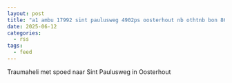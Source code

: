 ```yaml
---
layout: post
title: "a1 ambu 17992 sint paulusweg 4902ps oosterhout nb othtnb bon 86680"
date: 2025-06-12
categories: 
  - rss
tags: 
  - feed
---
```


Traumaheli met spoed naar Sint Paulusweg in Oosterhout
